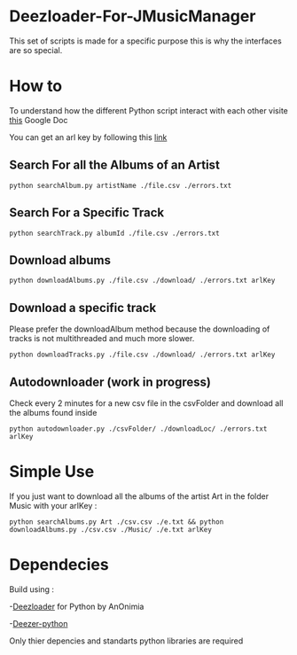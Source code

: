 # Deezloader-For-JMusicManager
This set of scripts is made for a specific purpose this is why the interfaces are so special.
# How to 
To understand how the different Python script interact with each other visite [this](https://docs.google.com/document/d/1Cm7vSd-qv1KZDDZmV4ThJmtIWmdKyo3nsw3UuEH44hQ/edit?usp=sharing) Google Doc

You can get an arl key by following this [link](https://notabug.org/RemixDevs/DeezloaderRemix/wiki/Login+via+userToken)

## Search For all the Albums of an Artist  
```
python searchAlbum.py artistName ./file.csv ./errors.txt
```
 ## Search For a Specific Track 
 
 ```
 python searchTrack.py albumId ./file.csv ./errors.txt
 ```
 
 ## Download albums 
 ```
 python downloadAlbums.py ./file.csv ./download/ ./errors.txt arlKey
 ```
 
 ## Download a specific track 
 Please prefer the downloadAlbum method because the downloading of tracks is not multithreaded and much more slower.
 ```
 python downloadTracks.py ./file.csv ./download/ ./errors.txt arlKey 
 ```
 ## Autodownloader (work in progress)
 Check every 2 minutes for a new csv file in the csvFolder and download all the albums found inside 
  ```
  python autodownloader.py ./csvFolder/ ./downloadLoc/ ./errors.txt arlKey
  ```
  
  # Simple Use
  If you just want to download all the albums of the artist Art in the folder Music with your arlKey : 
 ```
 python searchAlbums.py Art ./csv.csv ./e.txt && python downloadAlbums.py ./csv.csv ./Music/ ./e.txt arlKey   
 ```
 # Dependecies 
 Build using  :
 
 -[Deezloader](https://github.com/An0nimia/deezloader) for Python by AnOnimia
 
 -[Deezer-python](https://github.com/browniebroke/deezer-python) 
 
 Only thier depencies and standarts python libraries are required 
 
  
